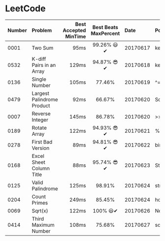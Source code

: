 # LeetCode


| Number        | Problem                     | Best Accepted MinTime | Best Beats MaxPercent | Date     | Point                    | Independently  |
| ------------- |:----------------------------| ---------------------:|:---------------------:|:---------|:-------------------------|:---------------|
| 0001          | Two Sum                     | 95ms                  | 99.26%     😃✔       | 20170617 | key-value in map         | No             |
| 0532          | K-diff Pairs in an Array    | 129ms                 | 94.87%     😎✔       | 20170618 | key-value in map         | Yes            |
| 0136          | Single Number               | 105ms                 | 77.46%                | 20170619 | ^= search                | Yes            |
| 0479          | Largest Palindrome Product  | 92ms                  | 66.67%                | 20170620 | So foolish in JS         | Not All        |
| 0007          | Reverse Integer             | 145ms                 | 86.78%                | 20170620 | >>   ==>   Math.floor    | Not All        |
| 0189          | Rotate Array                | 122ms                 | 94.93%     😎✔       | 20170621 | %=  .concat()  .slice()  | Yes            |
| 0278          | First Bad Version           | 89ms                  | 94.81%     😎✔       | 20170622 | binary search            | Yes            |
| 0168          | Excel Sheet Column Title    | 88ms                  | 95.74%     😎✔       | 20170623 | String.fromCharCode(65)  | Yes            |
| 0125          | Valid Palindrome            | 125ms                 | 98.91%                | 20170624 | string[] is ok in JS     | Not All        |
| 0204          | Count Primes                | 249ms                 | 85.45%                | 20170624 | how to get primes        | No             |
| 0069          | Sqrt(x)                     | 122ms                 | 100%       😃✔       | 20170626 | Newton's method          | No             |
| 0414          | Third Maximum Number        | 108ms                 | 75.68%                | 20170627 | sort(retutn b-a)         | Yes            |